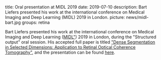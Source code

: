 title: Oral presentation at MIDL 2019
date: 2019-07-10
description: Bart Liefers presented his work at the international conference on Medical Imaging and Deep Learning (MIDL) 2019 in London.
picture: news/midl-bart.jpg
groups: retina


Bart Liefers presented his work at the international conference on Medical Imaging and Deep Learning (<a href="https://2019.midl.io/">MIDL"</a>) 2019 in London, during the "Structured output" oral session. His accepted full paper is titled <a href="http://proceedings.mlr.press/v102/liefers19a.html">"Dense Segmentation in Selected Dimensions: Application to Retinal Optical Coherence Tomography"</a>, and the presentation can be found <a href="https://www.youtube.com/watch?v=8iMSM8ijk7A">here</a>.
